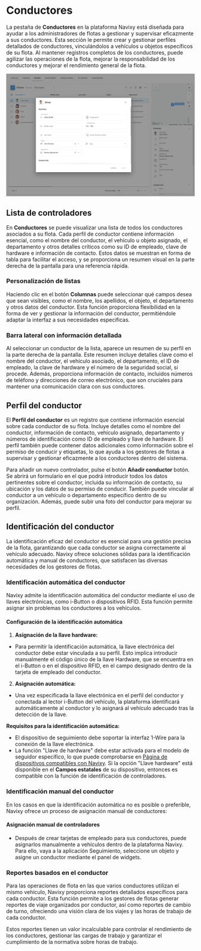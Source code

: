 # Conductores

La pestaña de **Conductores** en la plataforma Navixy está diseñada para ayudar a los administradores de flotas a gestionar y supervisar eficazmente a sus conductores. Esta sección le permite crear y gestionar perfiles detallados de conductores, vinculándolos a vehículos u objetos específicos de su flota. Al mantener registros completos de los conductores, puede agilizar las operaciones de la flota, mejorar la responsabilidad de los conductores y mejorar el rendimiento general de la flota.

![image-20240814-180004.png](attachments/image-20240814-180004.png)

## Lista de controladores

En **Conductores** se puede visualizar una lista de todos los conductores asociados a su flota. Cada perfil de conductor contiene información esencial, como el nombre del conductor, el vehículo u objeto asignado, el departamento y otros detalles críticos como su ID de empleado, clave de hardware e información de contacto. Estos datos se muestran en forma de tabla para facilitar el acceso, y se proporciona un resumen visual en la parte derecha de la pantalla para una referencia rápida.

### Personalización de listas

Haciendo clic en el botón **Columnas** puede seleccionar qué campos desea que sean visibles, como el nombre, los apellidos, el objeto, el departamento y otros datos del conductor. Esta función proporciona flexibilidad en la forma de ver y gestionar la información del conductor, permitiéndole adaptar la interfaz a sus necesidades específicas.

### Barra lateral con información detallada

Al seleccionar un conductor de la lista, aparece un resumen de su perfil en la parte derecha de la pantalla. Este resumen incluye detalles clave como el nombre del conductor, el vehículo asociado, el departamento, el ID de empleado, la clave de hardware y el número de la seguridad social, si procede. Además, proporciona información de contacto, incluidos números de teléfono y direcciones de correo electrónico, que son cruciales para mantener una comunicación clara con sus conductores.

## Perfil del conductor

El **Perfil del conductor** es un registro que contiene información esencial sobre cada conductor de su flota. Incluye detalles como el nombre del conductor, información de contacto, vehículo asignado, departamento y números de identificación como ID de empleado y llave de hardware. El perfil también puede contener datos adicionales como información sobre el permiso de conducir y etiquetas, lo que ayuda a los gestores de flotas a supervisar y gestionar eficazmente a los conductores dentro del sistema.

Para añadir un nuevo controlador, pulse el botón **Añadir conductor** botón. Se abrirá un formulario en el que podrá introducir todos los datos pertinentes sobre el conductor, incluida su información de contacto, su ubicación y los datos de su permiso de conducir. También puede vincular al conductor a un vehículo o departamento específico dentro de su organización. Además, puede subir una foto del conductor para mejorar su perfil.

## Identificación del conductor

La identificación eficaz del conductor es esencial para una gestión precisa de la flota, garantizando que cada conductor se asigna correctamente al vehículo adecuado. Navixy ofrece soluciones sólidas para la identificación automática y manual de conductores, que satisfacen las diversas necesidades de los gestores de flotas.

### Identificación automática del conductor

Navixy admite la identificación automática del conductor mediante el uso de llaves electrónicas, como i-Button o dispositivos RFID. Esta función permite asignar sin problemas los conductores a los vehículos.

#### **Configuración de la identificación automática**

1. **Asignación de la llave hardware:**

* Para permitir la identificación automática, la llave electrónica del conductor debe estar vinculada a su perfil. Esto implica introducir manualmente el código único de la llave Hardware, que se encuentra en el i-Button o en el dispositivo RFID, en el campo designado dentro de la tarjeta de empleado del conductor.

2. **Asignación automática:**

* Una vez especificada la llave electrónica en el perfil del conductor y conectada al lector i-Button del vehículo, la plataforma identificará automáticamente al conductor y lo asignará al vehículo adecuado tras la detección de la llave.

**Requisitos para la identificación automática:**

* El dispositivo de seguimiento debe soportar la interfaz 1-Wire para la conexión de la llave electrónica.
* La función "Llave de hardware" debe estar activada para el modelo de seguidor específico, lo que puede comprobarse en [Página de dispositivos compatibles con Navixy](https://www.navixy.com/devices/). Si la opción "Llave hardware" está disponible en el **Campos estatales** de su dispositivo, entonces es compatible con la función de identificación de controladores.

### Identificación manual del conductor

En los casos en que la identificación automática no es posible o preferible, Navixy ofrece un proceso de asignación manual de conductores:

#### Asignación manual de controladores

* Después de crear tarjetas de empleado para sus conductores, puede asignarlos manualmente a vehículos dentro de la plataforma Navixy. Para ello, vaya a la aplicación Seguimiento, seleccione un objeto y asigne un conductor mediante el panel de widgets.

### Reportes basados en el conductor

Para las operaciones de flota en las que varios conductores utilizan el mismo vehículo, Navixy proporciona reportes detallados específicos para cada conductor. Esta función permite a los gestores de flotas generar reportes de viaje organizados por conductor, así como reportes de cambio de turno, ofreciendo una visión clara de los viajes y las horas de trabajo de cada conductor.

Estos reportes tienen un valor incalculable para controlar el rendimiento de los conductores, gestionar las cargas de trabajo y garantizar el cumplimiento de la normativa sobre horas de trabajo.
